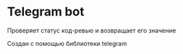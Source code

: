 # Telegram bot

Проверяет статус код-ревью и возвращает его значение

Создан с помощью библиотеки telegram
